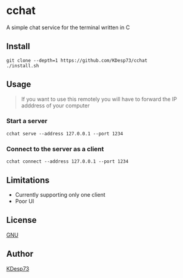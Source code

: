 # cchat

A simple chat service for the terminal written in C

## Install 

```console
git clone --depth=1 https://github.com/KDesp73/cchat
./install.sh
```

## Usage

> If you want to use this remotely you will have to forward the IP adddress of
your computer

### Start a server

```console
cchat serve --address 127.0.0.1 --port 1234
```

### Connect to the server as a client

```console
cchat connect --address 127.0.0.1 --port 1234
```

## Limitations

- Currently supporting only one client
- Poor UI

## License

[GNU](./LICENSE)

## Author

[KDesp73](https://github.com/KDesp73)


